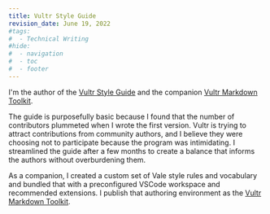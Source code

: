 ```yaml
---
title: Vultr Style Guide
revision_date: June 19, 2022
#tags:
#  - Technical Writing
#hide:
#  - navigation
#  - toc
#  - footer
---
```

I'm the author of the [Vultr Style Guide](https://www.vultr.com/docs/vultr-docs-style-guide) and the companion [Vultr Markdown Toolkit](https://github.com/dfinr/vultr-mdtk).

The guide is purposefully basic because I found that the number of contributors plummeted when I wrote the first version. Vultr is trying to attract contributions from community authors, and I believe they were choosing not to participate because the program was intimidating. I streamlined the guide after a few months to create a balance that informs the authors without overburdening them. 

As a companion, I created a custom set of Vale style rules and vocabulary and bundled that with a preconfigured VSCode workspace and recommended extensions. I publish that authoring environment as the [Vultr Markdown Toolkit](https://github.com/dfinr/vultr-mdtk).
